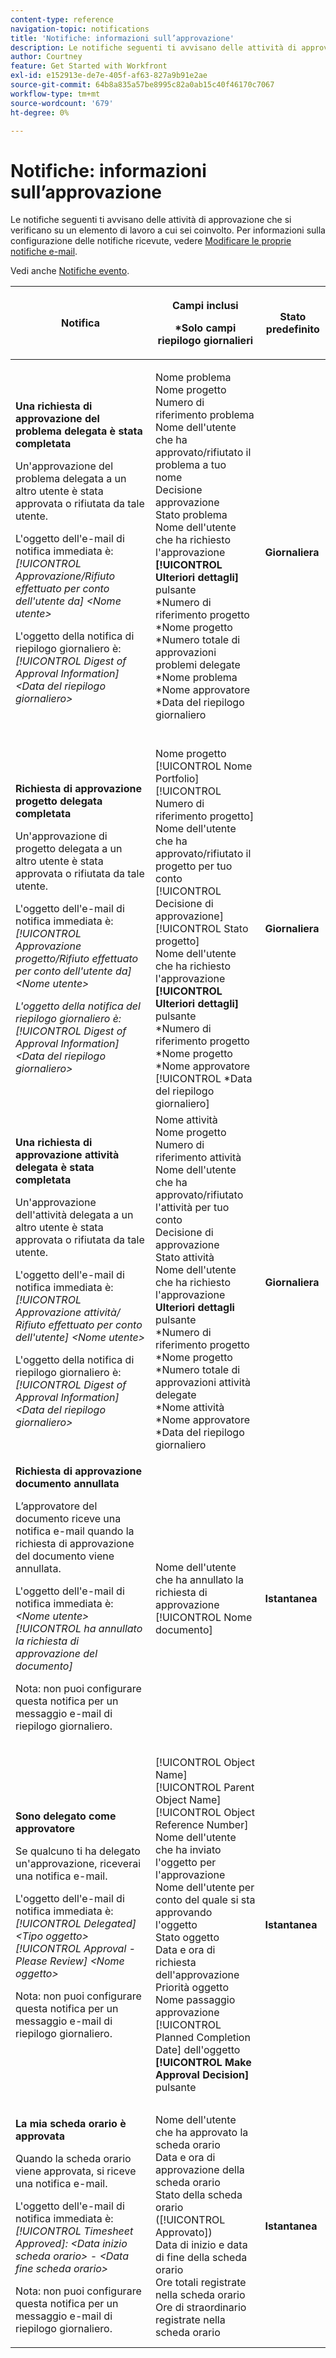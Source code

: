 ```yaml
---
content-type: reference
navigation-topic: notifications
title: 'Notifiche: informazioni sull’approvazione'
description: Le notifiche seguenti ti avvisano delle attività di approvazione che si verificano su un elemento di lavoro a cui sei coinvolto. Per informazioni sulla configurazione delle notifiche ricevute, consulta Modificare le notifiche e-mail.
author: Courtney
feature: Get Started with Workfront
exl-id: e152913e-de7e-405f-af63-827a9b91e2ae
source-git-commit: 64b8a835a57be8995c82a0ab15c40f46170c7067
workflow-type: tm+mt
source-wordcount: '679'
ht-degree: 0%

---
```


# Notifiche: informazioni sull’approvazione

Le notifiche seguenti ti avvisano delle attività di approvazione che si verificano su un elemento di lavoro a cui sei coinvolto. Per informazioni sulla configurazione delle notifiche ricevute, vedere [Modificare le proprie notifiche e-mail](../../workfront-basics/using-notifications/activate-or-deactivate-your-own-event-notifications.md).

Vedi anche [Notifiche evento](../../workfront-basics/using-notifications/event-notifications.md).

<table style="table-layout:auto"> 
 <col> 
 <col> 
 <col> 
 <thead> 
  <tr> 
   <th>Notifica</th> 
   <th> <p>Campi inclusi </p> <p> *Solo campi riepilogo giornalieri</p> </th> 
   <th>Stato predefinito</th> 
  </tr> 
 </thead> 
 <tbody> 
  <tr> 
   <td> <p><strong>Una richiesta di approvazione del problema delegata è stata completata</strong> </p> <p>Un'approvazione del problema delegata a un altro utente è stata approvata o rifiutata da tale utente.</p> <p>L'oggetto dell'e-mail di notifica immediata è: <em>[!UICONTROL Approvazione/Rifiuto effettuato per conto dell'utente da] &lt;Nome utente&gt;</em></p> <p>L'oggetto della notifica di riepilogo giornaliero è:<em> [!UICONTROL Digest of Approval Information] &lt;Data del riepilogo giornaliero&gt;</em></p> </td> 
   <td> <p>Nome problema<br>Nome progetto<br>Numero di riferimento problema<br>Nome dell'utente che ha approvato/rifiutato il problema a tuo nome<br>Decisione approvazione<br>Stato problema<br>Nome dell'utente che ha richiesto l'approvazione<br><strong>[!UICONTROL Ulteriori dettagli]</strong> pulsante<br>*Numero di riferimento progetto<br>*Nome progetto<br>*Numero totale di approvazioni problemi delegate<br>*Nome problema<br>*Nome approvatore<br>*Data del riepilogo giornaliero<br><br></p> </td> 
   <td><strong>Giornaliera</strong> </td> 
  </tr> 
  <tr> 
   <td> <p><strong>Richiesta di approvazione progetto delegata completata</strong> </p> <p>Un'approvazione di progetto delegata a un altro utente è stata approvata o rifiutata da tale utente.</p> <p>L'oggetto dell'e-mail di notifica immediata è: <em>[!UICONTROL Approvazione progetto/Rifiuto effettuato per conto dell'utente da] &lt;Nome utente&gt;</em></p> <p><em>L'oggetto della notifica del riepilogo giornaliero è: [!UICONTROL Digest of Approval Information] &lt;Data del riepilogo giornaliero&gt;</em> </p> </td> 
   <td> Nome progetto<br>[!UICONTROL Nome Portfolio]<br>[!UICONTROL Numero di riferimento progetto]<br>Nome dell'utente che ha approvato/rifiutato il progetto per tuo conto<br>[!UICONTROL Decisione di approvazione]<br>[!UICONTROL Stato progetto]<br>Nome dell'utente che ha richiesto l'approvazione<br><strong>[!UICONTROL Ulteriori dettagli]</strong> pulsante<br>*Numero di riferimento progetto<br>*Nome progetto<br>*Nome approvatore<br>[!UICONTROL *Data del riepilogo giornaliero]<br></td> 
   <td><strong>Giornaliera</strong> </td> 
  </tr> 
  <tr> 
   <td> <p><strong>Una richiesta di approvazione attività delegata è stata completata</strong> </p> <p>Un'approvazione dell'attività delegata a un altro utente è stata approvata o rifiutata da tale utente.</p> <p>L'oggetto dell'e-mail di notifica immediata è: <em>[!UICONTROL Approvazione attività/ Rifiuto effettuato per conto dell'utente] &lt;Nome utente&gt;</em></p> <p>L'oggetto della notifica di riepilogo giornaliero è:<em> [!UICONTROL Digest of Approval Information] &lt;Data del riepilogo giornaliero&gt;</em></p> </td> 
   <td> Nome attività<br>Nome progetto<br>Numero di riferimento attività<br>Nome dell'utente che ha approvato/rifiutato l'attività per tuo conto<br>Decisione di approvazione<br>Stato attività<br>Nome dell'utente che ha richiesto l'approvazione<br><strong>Ulteriori dettagli</strong> pulsante<br>*Numero di riferimento progetto<br>*Nome progetto<br>*Numero totale di approvazioni attività delegate<br>*Nome attività<br>*Nome approvatore<br>*Data del riepilogo giornaliero<br></td> 
   <td><strong>Giornaliera</strong> </td> 
  </tr> 
  <tr> 
   <td> <p><strong>Richiesta di approvazione documento annullata</strong> </p> <p>L’approvatore del documento riceve una notifica e-mail quando la richiesta di approvazione del documento viene annullata.</p> <p>L'oggetto dell'e-mail di notifica immediata è: <em>&lt;Nome utente&gt; [!UICONTROL ha annullato la richiesta di approvazione del documento]</em></p> <p> <p>Nota: non puoi configurare questa notifica per un messaggio e-mail di riepilogo giornaliero.</p> </p> </td> 
   <td> Nome dell'utente che ha annullato la richiesta di approvazione<br>[!UICONTROL Nome documento] </td> 
   <td><strong>Istantanea</strong> </td> 
  </tr> 
  <tr> 
   <td> <p><strong>Sono delegato come approvatore</strong> </p> <p>Se qualcuno ti ha delegato un'approvazione, riceverai una notifica e-mail. </p> <p>L'oggetto dell'e-mail di notifica immediata è: <em>[!UICONTROL Delegated] &lt;Tipo oggetto&gt; [!UICONTROL Approval - Please Review] &lt;Nome oggetto&gt;</em></p> <p> <p>Nota: non puoi configurare questa notifica per un messaggio e-mail di riepilogo giornaliero.</p> </p> </td> 
   <td> <p>[!UICONTROL Object Name]<br>[!UICONTROL Parent Object Name]<br>[!UICONTROL Object Reference Number]<br>Nome dell'utente che ha inviato l'oggetto per l'approvazione<br>Nome dell'utente per conto del quale si sta approvando l'oggetto<br>Stato oggetto<br>Data e ora di richiesta dell'approvazione<br>Priorità oggetto<br>Nome passaggio approvazione<br>[!UICONTROL Planned Completion Date] dell'oggetto<br><strong>[!UICONTROL Make Approval Decision]</strong> pulsante</p> </td> 
   <td><strong>Istantanea</strong> </td> 
  </tr> 
  <tr> 
   <td> <p><strong>La mia scheda orario è approvata</strong> </p> <p>Quando la scheda orario viene approvata, si riceve una notifica e-mail.</p> <p>L'oggetto dell'e-mail di notifica immediata è: <em>[!UICONTROL Timesheet Approved]: &lt;Data inizio scheda orario&gt; - &lt;Data fine scheda orario&gt;</em></p> <p> <p>Nota: non puoi configurare questa notifica per un messaggio e-mail di riepilogo giornaliero.</p> </p> </td> 
   <td> Nome dell'utente che ha approvato la scheda orario<br>Data e ora di approvazione della scheda orario<br>Stato della scheda orario ([!UICONTROL Approvato])<br>Data di inizio e data di fine della scheda orario<br>Ore totali registrate nella scheda orario<br>Ore di straordinario registrate nella scheda orario </td> 
   <td><strong>Istantanea</strong> </td> 
  </tr> 
 </tbody> 
</table>
